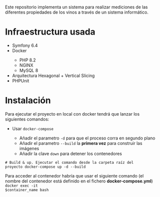 Este repositorio implementa un sistema para realizar mediciones de las diferentes propiedades de los vinos a través de un sistema informático.

<h1>Infraestructura usada</h1>
<ul>
  <li>Symfony 6.4</li>
  <li>Docker</li>
  <ul>
    <li>PHP 8.2</li>
    <li>NGINX</li>
    <li>MySQL 8</li>
  </ul>
  <li>Arquitectura Hexagonal + Vertical Slicing</li>
  <li>PHPUnit</li>
</ul>

<h1>Instalación</h1>
Para ejecutar el proyecto en local con docker tendrá que lanzar los siguientes comandos:
<ul>
  <li>Usar <code>docker-compose</code></li>
  <ul>
    <li>Añadir el parametro <code>-d</code> para que el proceso corra en segundo plano</li>
    <li>Añadir el parametro <code>--build</code> la <strong>primera vez</strong> para construir las imágenes</li>
    <li>Añadir la clave <code>down</code> para detener los contenedores</li>
  </ul>
</ul>

<code># Build & up. Ejecutar el comando desde la carpeta raíz del proyecto
docker-compose up -d --build
</code>

Para acceder al contenedor habría que usar el siguiente comando (el nombre del contenedor está definido en el fichero <strong>docker-compose.yml</strong>)
<code>docker exec -it $container_name bash</code>
